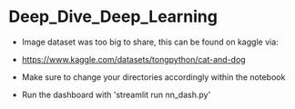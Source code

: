 # Deep_Dive_Deep_Learning
* Image dataset was too big to share, this can be found on kaggle via:

* https://www.kaggle.com/datasets/tongpython/cat-and-dog

* Make sure to change your directories accordingly within the notebook
* Run the dashboard with 'streamlit run nn_dash.py'

